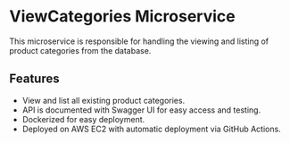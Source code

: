 # ViewCategories Microservice

This microservice is responsible for handling the viewing and listing of product categories from the database.

## Features

- View and list all existing product categories.
- API is documented with Swagger UI for easy access and testing.
- Dockerized for easy deployment.
- Deployed on AWS EC2 with automatic deployment via GitHub Actions.

